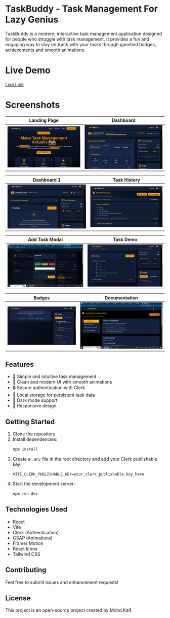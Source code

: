 # TaskBuddy - Task Management For Lazy Genius

TaskBuddy is a modern, interactive task management application designed for people who struggle with task management. It provides a fun and engaging way to stay on track with your tasks through gamified badges, achievements and smooth animations.

# Live Demo

[Live Link](https://task-buddy-mk.vercel.app)

# Screenshots

| Landing Page | Dashboard |
|-------------|-------------|
| ![LandingPage](public/screenshots/LandingPage.png) | ![Dashboard](public/screenshots/Dashboard.png) |

| Dashboard 1 | Task History |
|-------------|-------------|
| ![Dashboard1](public/screenshots/Dashboard1.png) | ![TaskHistory](public/screenshots/TaskHistory.png) |

| Add Task Modal | Task Demo |
|-------------|-------------|
| ![AddTaskModal](public/screenshots/AddTaskModal.png) | ![TaskDemo](public/screenshots/TaskDemo.png) |

| Badges | Documentation |
|-------------|-------------|
| ![Badges](public/screenshots/Badges.png) | ![Documentation](public/screenshots/Documentation.png) |


## Features

- 🎯 Simple and intuitive task management
- 🎨 Clean and modern UI with smooth animations
- 🔒 Secure authentication with Clerk
- 💾 Local storage for persistent task data
- 🌙 Dark mode support
- 📱 Responsive design

## Getting Started

1. Clone the repository
2. Install dependencies:
   ```bash
   npm install
   ```
3. Create a `.env` file in the root directory and add your Clerk publishable key:
   ```
   VITE_CLERK_PUBLISHABLE_KEY=your_clerk_publishable_key_here
   ```
4. Start the development server:
   ```bash
   npm run dev
   ```

## Technologies Used

- React
- Vite
- Clerk (Authentication)
- GSAP (Animations)
- Framer Motion
- React Icons
- Tailwind CSS

## Contributing

Feel free to submit issues and enhancement requests!

## License

This project is an open-source project created by Mohd.Kaif.
